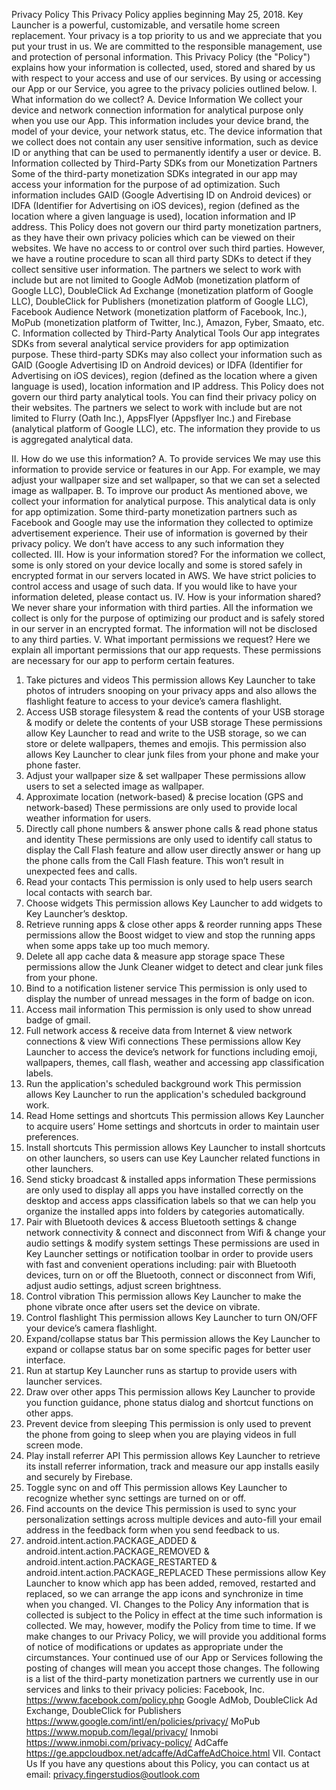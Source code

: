 Privacy Policy
This Privacy Policy applies beginning May 25, 2018.
  Key Launcher is a powerful, customizable, and versatile home screen replacement. Your privacy is a top priority to us and we appreciate that you put your trust in us. We are committed to the responsible management, use and protection of personal information.
  This Privacy Policy (the "Policy") explains how your information is collected, used, stored and shared by us with respect to your access and use of our services. By using or accessing our App or our Service, you agree to the privacy policies outlined below.
  I. What information do we collect?
  A. Device Information
We collect your device and network connection information for analytical purpose only when you use our App. This information includes your device brand, the model of your device, your network status, etc. The device information that we collect does not contain any user sensitive information, such as device ID or anything that can be used to permanently identify a user or device.
  B. Information collected by Third-Party SDKs from our Monetization Partners
Some of the third-party monetization SDKs integrated in our app may access your information for the purpose of ad optimization.  Such information includes GAID (Google Advertising ID on Android devices) or IDFA (Identifier for Advertising on iOS devices), region (defined as the location where a given language is used), location information and IP address. This Policy does not govern our third party monetization partners, as they have their own privacy policies which can be viewed on their websites. We have no access to or control over such third parties. However, we have a routine procedure to scan all third party SDKs to detect if they collect sensitive user information. The partners we select to work with include but are not limited to Google AdMob (monetization platform of Google LLC), DoubleClick Ad Exchange (monetization platform of Google LLC), DoubleClick for Publishers (monetization platform of Google LLC), Facebook Audience Network (monetization platform of Facebook, Inc.), MoPub (monetization platform of Twitter, Inc.), Amazon, Fyber, Smaato, etc. 
  C. Information collected by Third-Party Analytical Tools
Our app integrates SDKs from several analytical service providers for app optimization purpose. These third-party SDKs may also collect your information such as GAID (Google Advertising ID on Android devices) or IDFA (Identifier for Advertising on iOS devices), region (defined as the location where a given language is used), location information and IP address. This Policy does not govern our third party analytical tools. You can find their privacy policy on their websites. The partners we select to work with include but are not limited to Flurry (Oath Inc.), AppsFlyer (Appsflyer Inc.) and Firebase (analytical platform of Google LLC), etc. The information they provide to us is aggregated analytical data. 

Ⅱ. How do we use this information?
  A. To provide services
We may use this information to provide service or features in our App. For example, we may adjust your wallpaper size and set wallpaper, so that we can set a selected image as wallpaper. 
  B. To improve our product
As mentioned above, we collect your information for analytical purpose. This analytical data is only for app optimization. Some third-party monetization partners such as Facebook and Google may use the information they collected to optimize advertisement experience. Their use of information is governed by their privacy policy. We don’t have access to any such information they collected.
  Ⅲ. How is your information stored?
For the information we collect, some is only stored on your device locally and some is stored safely in encrypted format in our servers located in AWS. We have strict policies to control access and usage of such data. If you would like to have your information deleted, please contact us.
  Ⅳ. How is your information shared?
We never share your information with third parties. All the information we collect is only for the purpose of optimizing our product and is safely stored in our server in an encrypted format. The information will not be disclosed to any third parties.
  Ⅴ. What important permissions we request?
Here we explain all important permissions that our app requests. These permissions are necessary for our app to perform certain features.
1. Take pictures and videos
This permission allows Key Launcher to take photos of intruders snooping on your privacy apps and also allows the flashlight feature to access to your device’s camera flashlight.
2. Access USB storage filesystem & read the contents of your USB storage & modify or delete the contents of your USB storage
These permissions allow Key Launcher to read and write to the USB storage, so we can store or delete wallpapers, themes and emojis. This permission also allows Key Launcher to clear junk files from your phone and make your phone faster.
3. Adjust your wallpaper size & set wallpaper
These permissions allow users to set a selected image as wallpaper.
4. Approximate location (network-based) & precise location (GPS and network-based)
These permissions are only used to provide local weather information for users.
5. Directly call phone numbers & answer phone calls & read phone status and identity
These permissions are only used to identify call status to display the Call Flash feature and allow user directly answer or hang up the phone calls from the Call Flash feature. This won’t result in unexpected fees and calls. 
6. Read your contacts
This permission is only used to help users search local contacts with search bar. 
7. Choose widgets
This permission allows Key Launcher to add widgets to Key Launcher’s desktop.
8. Retrieve running apps & close other apps & reorder running apps
These permissions allow the Boost widget to view and stop the running apps when some apps take up too much memory.
9. Delete all app cache data &  measure app storage space
These permissions allow the Junk Cleaner widget to detect and clear junk files from your phone.
10. Bind to a notification listener service
This permission is only used to display the number of unread messages in the form of badge on icon.
11. Access mail information
This permission is only used to show unread badge of gmail.
12. Full network access & receive data from Internet & view network connections & view Wifi connections
These permissions allow Key Launcher to access the device’s network for functions including emoji, wallpapers, themes, call flash, weather and accessing app classification labels.
13. Run the application's scheduled background work
This permission allows Key Launcher to run the application's scheduled background work.
14. Read Home settings and shortcuts
This permission allows Key Launcher to acquire users’ Home settings and shortcuts in order to maintain user preferences.
15. Install shortcuts
This permission allows Key Launcher to install shortcuts on other launchers, so users can use Key Launcher related functions in other launchers.
16. Send sticky broadcast & installed apps information
These permissions are only used to display all apps you have installed correctly on the desktop and access apps classification labels so that we can help you organize the installed apps into folders by categories automatically. 
17. Pair with Bluetooth devices & access Bluetooth settings & change network connectivity & connect and disconnect from Wifi & change your audio settings & modify system settings
These permissions are used in Key Launcher settings or notification toolbar in order to provide users with fast and convenient operations including: pair with Bluetooth devices, turn on or off the Bluetooth, connect or disconnect from Wifi, adjust audio settings, adjust screen brightness.
18.  Control vibration
This permission allows Key Launcher to make the phone vibrate once after users set the device on vibrate.
19. Control flashlight
This permission allows Key Launcher to turn ON/OFF your device’s camera flashlight.
20. Expand/collapse status bar
This permission allows the Key Launcher to expand or collapse status bar on some specific pages for better user interface.
21. Run at startup
Key Launcher runs as startup to provide users with launcher services.
22. Draw over other apps
This permission allows Key Launcher to provide you function guidance, phone status dialog and shortcut functions on other apps.
23. Prevent device from sleeping
This permission is only used to prevent the phone from going to sleep when you are playing videos in full screen mode. 
24. Play install referrer API
This permission allows Key Launcher to retrieve its install referrer information, track and measure our app installs easily and securely by Firebase.
25. Toggle sync on and off
This permission allows Key Launcher to recognize whether sync settings are turned on or off.
26. Find accounts on the device
This permission is used to sync your personalization settings across multiple devices and auto-fill your email address in the feedback form when you send feedback to us.
27. android.intent.action.PACKAGE_ADDED & android.intent.action.PACKAGE_REMOVED & android.intent.action.PACKAGE_RESTARTED & android.intent.action.PACKAGE_REPLACED
These permissions allow Key Launcher to know which app has been added, removed, restarted and replaced, so we can arrange the app icons and synchronize in time when you changed.
  Ⅵ. Changes to the Policy
Any information that is collected is subject to the Policy in effect at the time such information is collected. We may, however, modify the Policy from time to time. If we make changes to our Privacy Policy, we will provide you additional forms of notice of modifications or updates as appropriate under the circumstances. Your continued use of our App or Services following the posting of changes will mean you accept those changes.
  The following is a list of the third-party monetization partners we currently use in our services and links to their privacy policies:
  Facebook, Inc.
https://www.facebook.com/policy.php
  Google AdMob, DoubleClick Ad Exchange, DoubleClick for Publishers
https://www.google.com/intl/en/policies/privacy/
  MoPub
https://www.mopub.com/legal/privacy/
  Inmobi
https://www.inmobi.com/privacy-policy/
  AdCaffe
https://ge.appcloudbox.net/adcaffe/AdCaffeAdChoice.html
  Ⅶ. Contact Us
If you have any questions about this Policy, you can contact us at email: privacy.fingerstudios@outlook.com
   